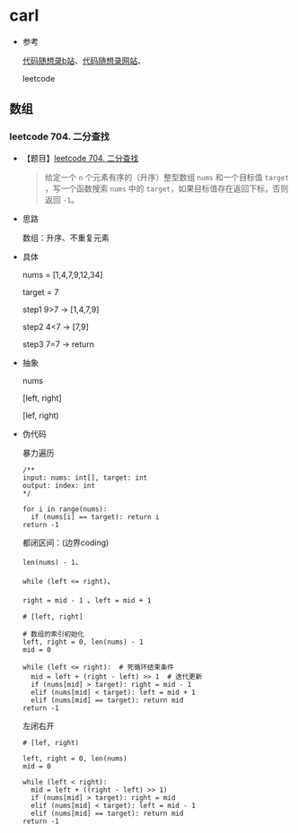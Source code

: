 # carl

- 参考

  [代码随想录b站](https://space.bilibili.com/525438321?spm_id_from=333.337.search-card.all.click)、[代码随想录网站](https://programmercarl.com/)、
  
  leetcode



## 数组

### leetcode 704. 二分查找

- 【题目】[leetcode 704. 二分查找](https://leetcode.cn/problems/binary-search/)

  > 给定一个 `n` 个元素有序的（升序）整型数组 `nums` 和一个目标值 `target` ，写一个函数搜索 `nums` 中的 `target`，如果目标值存在返回下标，否则返回 `-1`。

  



- 思路

  数组：升序、不重复元素
  
- 具体

  nums = [1,4,7,9,12,34] 

  target = 7

  step1  9>7 -> [1,4,7,9]

  step2  4<7 -> [7,9]

  step3  7=7 -> return

- 抽象

  nums 

  [left, right]

  [lef, right)



- 伪代码

  暴力遍历
  
  ```
  /**
  input: nums: int[], target: int
  output: index: int
  */
  
  for i in range(nums):
    if (nums[i] == target): return i
  return -1
  
  ```
  
  都闭区间：(边界coding)
  
  `len(nums) - 1`、
  
  `while (left <= right)`、
  
  `right = mid - 1 `、`left = mid + 1`
  
  ```
  # [left, right]
  
  # 数组的索引初始化
  left, right = 0, len(nums) - 1  
  mid = 0 
  
  while (left <= right):  # 死循环结束条件
    mid = left + (right - left) >> 1  # 迭代更新
    if (nums[mid] > target): right = mid - 1 
    elif (nums[mid] < target): left = mid + 1
    elif (nums[mid] == target): return mid 
  return -1
  
  ```
  
  左闭右开
  
  ```
  # [lef, right)
  
  left, right = 0, len(nums)
  mid = 0
  
  while (left < right):
    mid = left + ((right - left) >> 1)
    if (nums[mid] > target): right = mid
    elif (nums[mid] < target): left = mid - 1
    elif (nums[mid] == target): return mid
  return -1
  
  ```
  
  

